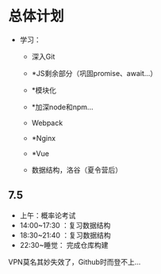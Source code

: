 # 总体计划

* 学习：

  * 深入Git

  * *JS剩余部分（巩固promise、await...）
  * *模块化
  * *加深node和npm...
  * Webpack
  * *Nginx
  * *Vue
  * 数据结构，洛谷（夏令营后）

## 7.5

* 上午：概率论考试
* 14:00~17:30 ：复习数据结构
* 18:30~21:40 ：复习数据结构
* 22:30~睡觉： 完成仓库构建

VPN莫名其妙失效了，Github时而登不上...